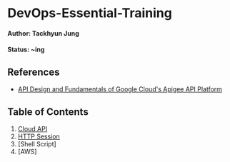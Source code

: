 # DevOps-Essential-Training

#### Author: Tackhyun Jung

#### Status: ~ing

## References
* [API Design and Fundamentals of Google Cloud's Apigee API Platform](https://www.coursera.org/learn/api-design-apigee-gcp/lecture/QCqlv/product-overview)

## Table of Contents
1. [Cloud API](https://github.com/takhyun12/DevOps-Essential-Training/blob/main/Cloud%20API.md)
2. [HTTP Session](https://github.com/takhyun12/DevOps-Essential-Training/blob/main/HTTP%20Session.md)
3. [Shell Script]
4. [AWS]
